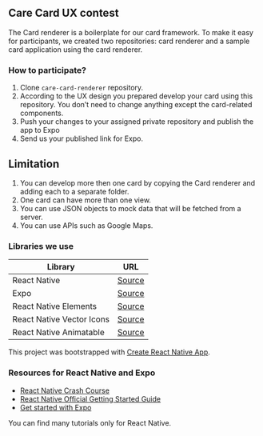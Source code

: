 ## Care Card UX contest

The Card renderer is a boilerplate for our card framework. To make it easy for participants, we created two repositories: card renderer and a sample card application using the card renderer.

### How to participate?

1. Clone `care-card-renderer` repository.
2. According to the UX design you prepared develop your card using this repository. You don’t need to change anything except the card-related components.
3. Push your changes to your assigned private repository and publish the app to Expo
4. Send us your published link for Expo.


## Limitation
1. You can develop more then one card by copying the Card renderer and adding each to a separate folder.
2. One card can have more than one view.
3. You can use JSON objects to mock data that will be fetched from a server.
3. You can use APIs such as Google Maps.

### Libraries we use

|Library                     | URL                                                 |
|----------------------------|-----------------------------------------------------|
|React Native                | [Source](https://facebook.github.io/react-native) |
|Expo                        | [Source](https://expo.io)                         |
|React Native Elements       | [Source](https://react-native-training.github.io/react-native-elements/) |
|React Native Vector Icons   | [Source](https://oblador.github.io/react-native-vector-icons/)  |
|React Native Animatable     | [Source](https://github.com/oblador/react-native-animatable)  |

This project was bootstrapped with [Create React Native App](https://github.com/react-community/create-react-native-app).

### Resources for React Native and Expo

* [React Native Crash Course](https://www.youtube.com/watch?v=mkualZPRZCs&t=2557s)  
* [React Native Official Getting Started Guide](https://facebook.github.io/react-native/docs/getting-started.html)
* [Get started with Expo](https://expo.io/learn)

You can find many tutorials only for React Native.
